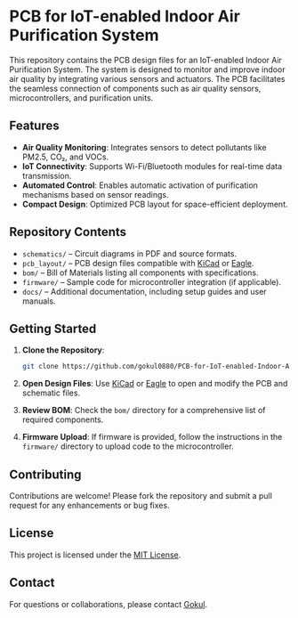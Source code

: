 # PCB for IoT-enabled Indoor Air Purification System

This repository contains the PCB design files for an IoT-enabled Indoor Air Purification System. The system is designed to monitor and improve indoor air quality by integrating various sensors and actuators. The PCB facilitates the seamless connection of components such as air quality sensors, microcontrollers, and purification units.

## Features

- **Air Quality Monitoring**: Integrates sensors to detect pollutants like PM2.5, CO₂, and VOCs.
- **IoT Connectivity**: Supports Wi-Fi/Bluetooth modules for real-time data transmission.
- **Automated Control**: Enables automatic activation of purification mechanisms based on sensor readings.
- **Compact Design**: Optimized PCB layout for space-efficient deployment.

## Repository Contents

- `schematics/` – Circuit diagrams in PDF and source formats.
- `pcb_layout/` – PCB design files compatible with [KiCad](https://kicad.org/) or [Eagle](https://www.autodesk.com/products/eagle/overview).
- `bom/` – Bill of Materials listing all components with specifications.
- `firmware/` – Sample code for microcontroller integration (if applicable).
- `docs/` – Additional documentation, including setup guides and user manuals.

## Getting Started

1. **Clone the Repository**:
   ```bash
   git clone https://github.com/gokul0880/PCB-for-IoT-enabled-Indoor-Air-Purification-System.git
   ```

2. **Open Design Files**:
   Use [KiCad](https://kicad.org/) or [Eagle](https://www.autodesk.com/products/eagle/overview) to open and modify the PCB and schematic files.

3. **Review BOM**:
   Check the `bom/` directory for a comprehensive list of required components.

4. **Firmware Upload**:
   If firmware is provided, follow the instructions in the `firmware/` directory to upload code to the microcontroller.

## Contributing

Contributions are welcome! Please fork the repository and submit a pull request for any enhancements or bug fixes.

## License

This project is licensed under the [MIT License](LICENSE).

## Contact

For questions or collaborations, please contact [Gokul](mailto:gokul@example.com).
